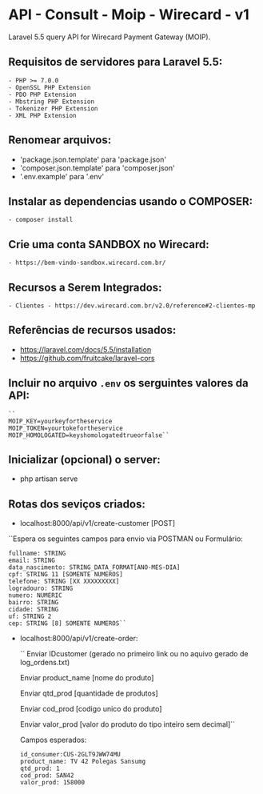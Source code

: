 # API - Consult - Moip - Wirecard - v1
Laravel 5.5 query API for Wirecard Payment Gateway (MOIP).

## Requisitos de servidores para Laravel 5.5:
    
    - PHP >= 7.0.0
    - OpenSSL PHP Extension
    - PDO PHP Extension
    - Mbstring PHP Extension
    - Tokenizer PHP Extension
    - XML PHP Extension

## Renomear arquivos: 
 - 'package.json.template' para 'package.json'
 - 'composer.json.template' para 'composer.json'
 - '.env.example' para '.env'

## Instalar as dependencias usando o COMPOSER:
 
    - composer install

## Crie uma conta SANDBOX no Wirecard: 

    - https://bem-vindo-sandbox.wirecard.com.br/


## Recursos a Serem Integrados:
    - Clientes - https://dev.wirecard.com.br/v2.0/reference#2-clientes-mp


## Referências de recursos usados:
 - https://laravel.com/docs/5.5/installation
 - https://github.com/fruitcake/laravel-cors

## Incluir no arquivo `.env` os serguintes valores da API:

    ``
    MOIP_KEY=yourkeyfortheservice
    MOIP_TOKEN=yourtokefortheservice
    MOIP_HOMOLOGATED=keyshomologatedtrueorfalse``

## Inicializar (opcional) o server:
  - php artisan serve

## Rotas dos seviços criados:

  - localhost:8000/api/v1/create-customer [POST]

   ``Espera os seguintes campos para envio via POSTMAN ou Formulário:

    fullname: STRING
    email: STRING
    data_nascimento: STRING_DATA_FORMAT[ANO-MES-DIA]
    cpf: STRING 11 [SOMENTE NUMEROS]
    telefone: STRING [XX XXXXXXXXX]
    logradouro: STRING
    numero: NUMERIC
    bairro: STRING
    cidade: STRING
    uf: STRING 2
    cep: STRING [8] SOMENTE NUMEROS``

  - localhost:8000/api/v1/create-order:
    
    ``
    Enviar IDcustomer (gerado no primeiro link ou no aquivo gerado de log_ordens.txt)

    Enviar product_name [nome do produto]
    
    Enviar qtd_prod [quantidade de produtos]
    
    Enviar cod_prod [codigo unico do produto]
    
    Enviar valor_prod [valor do produto do tipo inteiro sem decimal]``

    Campos esperados:

    ```
    id_consumer:CUS-2GLT9JWW74MU
    product_name: TV 42 Polegas Sansumg
    qtd_prod: 1
    cod_prod: SAN42
    valor_prod: 158000
    ```